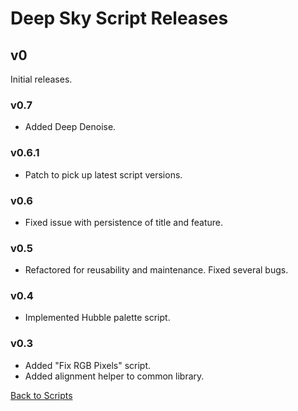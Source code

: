 # Deep Sky Script Releases

## v0

Initial releases.

### v0.7

- Added Deep Denoise.

### v0.6.1 

- Patch to pick up latest script versions.

### v0.6

- Fixed issue with persistence of title and feature.

### v0.5

- Refactored for reusability and maintenance. Fixed several bugs. 

### v0.4

- Implemented Hubble palette script.

### v0.3

- Added "Fix RGB Pixels" script.
- Added alignment helper to common library.

[Back to Scripts](./README.md)